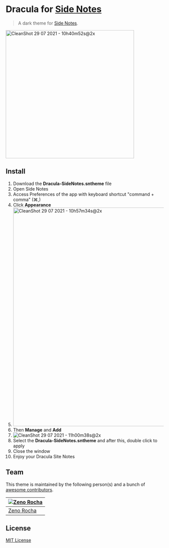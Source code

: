 # Dracula for [Side Notes](https://www.apptorium.com/sidenotes/)

> A dark theme for [Side Notes](https://www.apptorium.com/sidenotes/).

<img width="409" alt="CleanShot 29 07 2021 - 10h40m52s@2x" src="https://user-images.githubusercontent.com/7749461/127502845-8396b40e-e985-4d7d-8dd8-552d79a2fba2.png">

## Install

1. Download the **Dracula-SideNotes.sntheme** file
2. Open Side Notes
3. Access Preferences of the app with keyboard shortcut "command + comma" (⌘,)
4. Click **Appearance**
5. <img width="698" alt="CleanShot 29 07 2021 - 10h57m34s@2x" src="https://user-images.githubusercontent.com/7749461/127505049-5246f544-5457-4850-ad4c-0741692c5615.png">
6. Then **Manage** and **Add**
7. ![CleanShot 29 07 2021 - 11h00m38s@2x](https://user-images.githubusercontent.com/7749461/127505578-33394874-2516-45c9-8ad3-43ef05dbf98f.png)
8. Select the **Dracula-SideNotes.sntheme** and after this, double click to apply
9. Close the window
10. Enjoy your Dracula Site Notes



## Team

This theme is maintained by the following person(s) and a bunch of [awesome contributors](https://github.com/dracula/template/graphs/contributors).

[![Zeno Rocha](https://github.com/zenorocha.png?size=100)](https://github.com/zenorocha) |
--- |
[Zeno Rocha](https://github.com/zenorocha) |

## License

[MIT License](./LICENSE)
